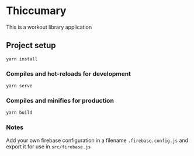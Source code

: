 # Thiccumary
This is a workout library application

## Project setup
```
yarn install
```

### Compiles and hot-reloads for development
```
yarn serve
```

### Compiles and minifies for production
```
yarn build
```

### Notes
Add your own firebase configuration in a filename ``.firebase.config.js`` and export it for use in ``src/firebase.js``
